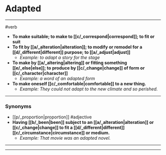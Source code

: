 # Adapted
---
#verb
- **To make suitable; to make to [[c/_correspond|correspond]]; to fit or suit**
- **To fit by [[a/_alteration|alteration]]; to modify or remodel for a [[d/_different|different]] purpose; to [[a/_adjust|adjust]]**
	- _Example: to adapt a story for the stage_
- **To make by [[a/_altering|altering]] or fitting something [[e/_else|else]]; to produce by [[c/_change|change]] of form or [[c/_character|character]]**
	- _Example: a word of an adapted form_
- **To make oneself [[c/_comfortable|comfortable]] to a new thing.**
	- _Example: They could not adapt to the new climate and so perished._
---
### Synonyms
- [[p/_proportion|proportion]]
#adjective
- **Having [[b/_been|been]] subject to an [[a/_alteration|alteration]] or [[c/_change|change]] to fit a [[d/_different|different]] [[c/_circumstance|circumstance]] or medium.**
	- _Example: That movie was an adapted novel._
---
---
